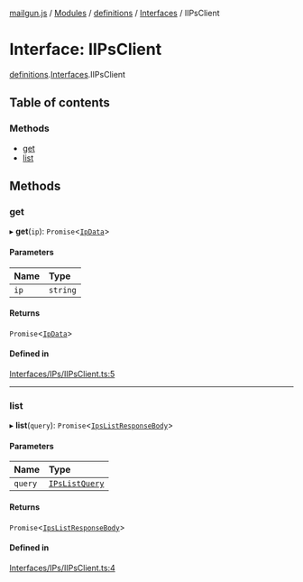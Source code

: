 [mailgun.js](../README.md) / [Modules](../modules.md) / [definitions](../modules/definitions.md) / [Interfaces](../modules/definitions.Interfaces.md) / IIPsClient

# Interface: IIPsClient

[definitions](../modules/definitions.md).[Interfaces](../modules/definitions.Interfaces.md).IIPsClient

## Table of contents

### Methods

- [get](definitions.Interfaces.IIPsClient.md#get)
- [list](definitions.Interfaces.IIPsClient.md#list)

## Methods

### get

▸ **get**(`ip`): `Promise`\<[`IpData`](../modules/definitions.md#ipdata)\>

#### Parameters

| Name | Type |
| :------ | :------ |
| `ip` | `string` |

#### Returns

`Promise`\<[`IpData`](../modules/definitions.md#ipdata)\>

#### Defined in

[Interfaces/IPs/IIPsClient.ts:5](https://github.com/mailgun/mailgun.js/blob/703cf80/lib/Interfaces/IPs/IIPsClient.ts#L5)

___

### list

▸ **list**(`query`): `Promise`\<[`IpsListResponseBody`](../modules/definitions.md#ipslistresponsebody)\>

#### Parameters

| Name | Type |
| :------ | :------ |
| `query` | [`IPsListQuery`](../modules/definitions.md#ipslistquery) |

#### Returns

`Promise`\<[`IpsListResponseBody`](../modules/definitions.md#ipslistresponsebody)\>

#### Defined in

[Interfaces/IPs/IIPsClient.ts:4](https://github.com/mailgun/mailgun.js/blob/703cf80/lib/Interfaces/IPs/IIPsClient.ts#L4)
